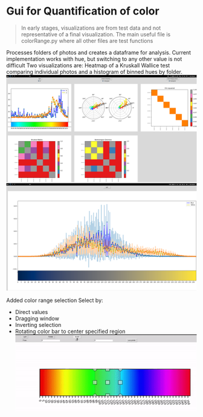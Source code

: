 # Gui for Quantification of color
> In early stages, visualizations are from test data and not representative of a final visualization. The main useful file is colorRange.py where all other files are test functions

Processes folders of photos and creates a dataframe for analysis. Current implementation works with hue, but switching to any other value is not difficult
Two visualizations are: Heatmap of a Kruskall Wallice test comparing individual photos and a histogram of binned hues by folder.
![](screenshot.png)
![](cielab_000.png)


Added color range selection
Select by:
- Direct values
- Dragging window
- Inverting selection
- Rotating color bar to center specified region
![](colorselection.gif)


